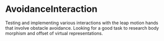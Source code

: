 # AvoidanceInteraction
Testing and implementing various interactions with the leap motion hands that involve obstacle avoidance. Looking for a good task to research body morphism and offset of virtual representations.
